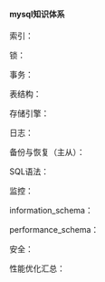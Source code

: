#### mysql知识体系

索引：

锁：

事务：

表结构：

存储引擎：

日志：

备份与恢复（主从）：

SQL语法：

监控：

information_schema：

performance_schema：

安全：

性能优化汇总：





